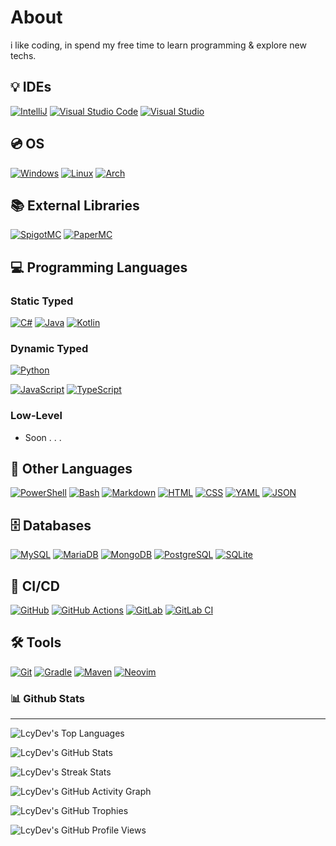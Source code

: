 # About
i like coding, in spend my free time to learn programming & explore new techs.

## 💡 IDEs

[![IntelliJ](https://img.shields.io/badge/-IntelliJ%20IDEA-%23000000?style=for-the-badge&logo=intellij-idea&logoColor=white)](https://jetbrains.com/idea/)
[![Visual Studio Code](https://img.shields.io/badge/-Visual%20Studio%20Code-%23007ACC?style=for-the-badge&logo=visual-studio-code&logoColor=white)](https://code.visualstudio.com/)
[![Visual Studio](https://img.shields.io/badge/-Visual%20Studio-%235C2D91?style=for-the-badge&logo=visual-studio&logoColor=white)](https://visualstudio.microsoft.com/)

## 💿 OS

[![Windows](https://img.shields.io/badge/-Windows-%230078D6?style=for-the-badge&logo=windows&logoColor=white)](https://microsoft.com/en-us/windows)
[![Linux](https://img.shields.io/badge/-Linux-%23FCC624?style=for-the-badge&logo=linux&logoColor=black)](https://linux.org/)
[![Arch](https://img.shields.io/badge/-Arch-%23181717?style=for-the-badge&logo=arch-linux&logoColor=1793D1)](https://archlinux.org/)
<!---
[![Kali](https://img.shields.io/badge/-Linux-%23557C94?style=for-the-badge&logo=kalilinux&logoColor=black)](https://kali.org/)
Garuda, EndeavourOS, ArcoLinux, ArchCraft, XeroLinux
-->

## 📚 External Libraries

[![SpigotMC](https://img.shields.io/badge/-Spigot-%23FCCD46?style=for-the-badge&logo=spigotmc&logoColor=white)](https://spigotmc.org/)
[![PaperMC](https://img.shields.io/badge/-Paper-%23444444?style=for-the-badge&logo=paperlessngx&logoColor=white)](https://papermc.io/)
<!--- Awaiting
[![Forge](https://img.shields.io/badge/-Forge-%23FF784D?style=for-the-badge&logo=curseforge&logoColor=black)](https://minecraftforge.net/)
[![FabricMC](https://img.shields.io/badge/-Fabric-%23C6BCA5?style=for-the-badge&logo=fabricmc&logoColor=white)](https://fabricmc.net/)
-->

## 💻 Programming Languages

### Static Typed
[![C#](https://img.shields.io/badge/-C%23-%23007396?style=for-the-badge&logo=csharp&logoColor=white)](https://docs.microsoft.com/en-us/dotnet/csharp/)
[![Java](https://img.shields.io/badge/-Java-%23FF6600?style=for-the-badge&logo=java&logoColor=white)](https://java.com/)
[![Kotlin](https://img.shields.io/badge/-Kotlin-%237F52FF?style=for-the-badge&logo=kotlin&logoColor=white)](https://kotlinlang.org/)

### Dynamic Typed
[![Python](https://img.shields.io/badge/-Python-%233776AB?style=for-the-badge&logo=python&logoColor=white)](https://python.org/)
<!--- Awaiting
[![GDScript](https://img.shields.io/badge/-GDScript-%23478CBF?style=for-the-badge&logo=godot-engine&logoColor=white)](https://gdscript.com)
-->

[![JavaScript](https://img.shields.io/badge/-JavaScript-%23F7DF1E?style=for-the-badge&logo=javascript&logoColor=black)](https://javascript.com/)
[![TypeScript](https://img.shields.io/badge/-TypeScript-%23007ACC?style=for-the-badge&logo=typescript&logoColor=white)](https://typescriptlang.org/)
### Low-Level
  * Soon . . .
<!--- Awaiting
[![C](https://img.shields.io/badge/-C-%23404040?style=for-the-badge&logo=c&logoColor=white)](https://clang.llvm.org/)
[![Zig](https://img.shields.io/badge/-zig-%23F7A41D?style=for-the-badge&logo=zig&logoColor=white)](https://ziglang.org/)
[![C++](https://img.shields.io/badge/-C++-%2300599C?style=for-the-badge&logo=cplusplus&logoColor=white)](https://isocpp.org/)
[![Rust](https://img.shields.io/badge/-Rust-%23DEA584?style=for-the-badge&logo=rust&logoColor=black)](https://rust-lang.org/)
-->

## 📝 Other Languages

[![PowerShell](https://img.shields.io/badge/-PowerShell-%235391FE?style=for-the-badge&logo=powershell&logoColor=white)](https://powershell.org/) <!-- SCRIPTS -->
[![Bash](https://img.shields.io/badge/-Bash-%2339457E?style=for-the-badge&logo=gnu-bash&logoColor=white)](https://gnu.org/software/bash/)
[![Markdown](https://img.shields.io/badge/-Markdown-%23000000?style=for-the-badge&logo=markdown&logoColor=white)](https://daringfireball.net/projects/markdown/) <!-- MARK UP -->
[![HTML](https://img.shields.io/badge/-HTML-%23E34F26?style=for-the-badge&logo=html5&logoColor=white)](https://html.spec.whatwg.org/)
[![CSS](https://img.shields.io/badge/-CSS-%231572B6?style=for-the-badge&logo=css3&logoColor=white)](https://w3.org/Style/CSS/Overview.en.html) <!-- STYLING -->
[![YAML](https://img.shields.io/badge/-YAML-%23FF0000?style=for-the-badge&logo=yaml&logoColor=white)](https://yaml.org/) <!-- DATA SERIALIZATION -->
[![JSON](https://img.shields.io/badge/-JSON-%23000000?style=for-the-badge&logo=json&logoColor=white)](https://json.org/json-en.html)

## 🗄️ Databases

[![MySQL](https://img.shields.io/badge/-MySQL-%234479A1?style=for-the-badge&logo=mysql&logoColor=white)](https://mysql.com/)
[![MariaDB](https://img.shields.io/badge/-MariaDB-%2300f?style=for-the-badge&logo=mariadb&logoColor=white)](https://mariadb.org/)
[![MongoDB](https://img.shields.io/badge/-MongoDB-%2347A248?style=for-the-badge&logo=mongodb&logoColor=white)](https://mongodb.com/)
[![PostgreSQL](https://img.shields.io/badge/-PostgreSQL-%234169E1?style=for-the-badge&logo=postgresql&logoColor=white)](https://postgresql.org/)
[![SQLite](https://img.shields.io/badge/-SQLite-%23003B57?style=for-the-badge&logo=sqlite&logoColor=white)](https://sqlite.org/index.html)

## 🔄 CI/CD

[![GitHub](https://img.shields.io/badge/-GitHub-%23121011?style=for-the-badge&logo=github&logoColor=white)](https://github.com)
[![GitHub Actions](https://img.shields.io/badge/-GitHub%20Actions-%232671E5?style=for-the-badge&logo=github-actions&logoColor=white)](https://github.com)
[![GitLab](https://img.shields.io/badge/-GitLab-%23181717?style=for-the-badge&logo=gitlab&logoColor=white)](https://gitlab.com/)
[![GitLab CI](https://img.shields.io/badge/-GitLab%20CI-%23FC6D26?style=for-the-badge&logo=gitlab&logoColor=white)](https://about.gitlab.com/stages-devops-lifecycle/continuous-integration/)

## 🛠️ Tools

[![Git](https://img.shields.io/badge/-Git-%23F05032?style=for-the-badge&logo=git&logoColor=white)](https://git-scm.com/)
[![Gradle](https://img.shields.io/badge/-Gradle-%2302303A?style=for-the-badge&logo=gradle&logoColor=white)](https://gradle.org/)
[![Maven](https://img.shields.io/badge/-Maven-%23C71A36?style=for-the-badge&logo=apache-maven&logoColor=white)](https://gradle.org/)
[![Neovim](https://img.shields.io/badge/-Neo%20VIM-%23019733?style=for-the-badge&logo=neovim&logoColor=white)](https://neovim.io/)

### 📊 Github Stats

---

</div>

![LcyDev's Top Languages](https://github-readme-stats.vercel.app/api/top-langs/?username=LcyDev&layout=compact&theme=radical&hide_border=true)

![LcyDev's GitHub Stats](https://github-readme-stats.vercel.app/api?username=LcyDev&show_icons=true&theme=radical&count_private=true&include_all_commits=true&hide_border=true)

![LcyDev's Streak Stats](https://github-readme-streak-stats.herokuapp.com/?user=LcyDev&theme=radical&hide_border=true)

![LcyDev's GitHub Activity Graph](https://github-readme-activity-graph.cyclic.app/graph?username=LcyDev&theme=redical&hide_border=true&height=400)

![LcyDev's GitHub Trophies](https://github-profile-trophy.vercel.app/?username=LcyDev&theme=darkhub&no-bg=true&no-frame=true&margin-w=15)

<!---
![LcyDev's Wakatime Stats](https://github-readme-stats.vercel.app/api/wakatime?username=LcyDev&theme=dark&hide_border=true&langs_count=15&layout=compact&hide=other,xml,text&custom_title=Language%20Experience)

## Github Repositories

[![{Name}](https://github-readme-stats.vercel.app/api/pin/?username=LcyDev&repo={Name}&theme=tokyo-nightl&hide_border=true)](https://github.com/LcyDev/{Name})
-->

![LcyDev's GitHub Profile Views](https://komarev.com/ghpvc/?username=LcyDev&color=6133FF&style=flat-square)
